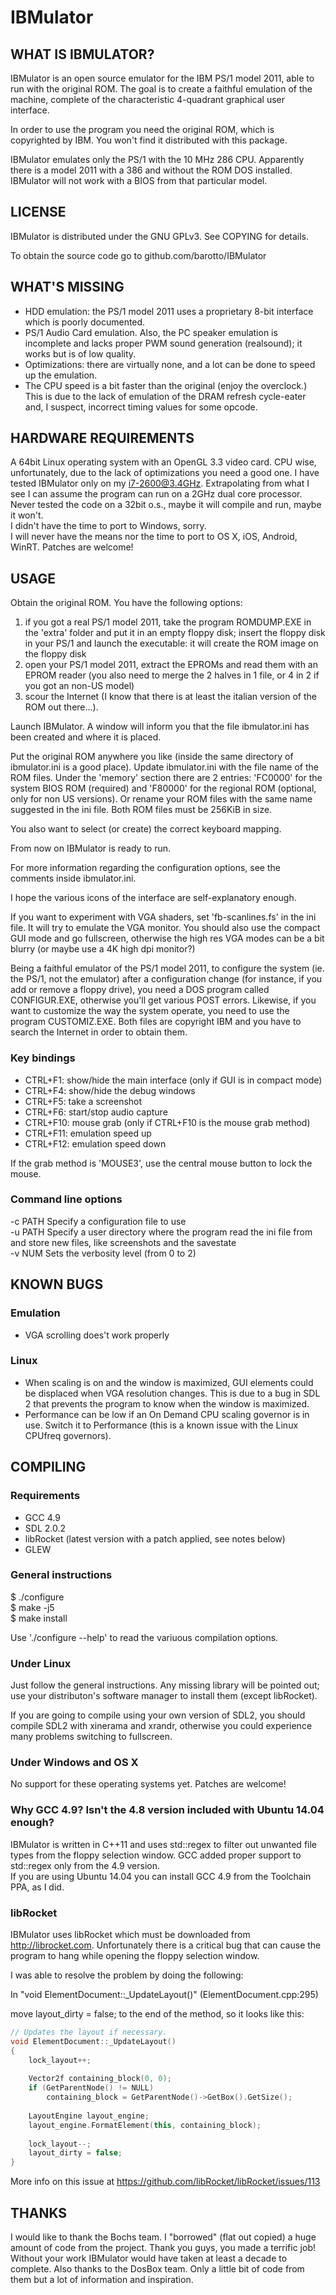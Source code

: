 # IBMulator


## WHAT IS IBMULATOR?

IBMulator is an open source emulator for the IBM PS/1 model 2011, able to run 
with the original ROM. The goal is to create a faithful emulation of the 
machine, complete of the characteristic 4-quadrant graphical user interface.

In order to use the program you need the original ROM, which is copyrighted by 
IBM. You won't find it distributed with this package.

IBMulator emulates only the PS/1 with the 10 MHz 286 CPU. Apparently there is
a model 2011 with a 386 and without the ROM DOS installed. IBMulator will not 
work with a BIOS from that particular model.


## LICENSE

IBMulator is distributed under the GNU GPLv3. See COPYING for details.

To obtain the source code go to github.com/barotto/IBMulator


## WHAT'S MISSING

* HDD emulation: the PS/1 model 2011 uses a proprietary 8-bit interface which is
poorly documented.
* PS/1 Audio Card emulation. Also, the PC speaker emulation is incomplete and 
lacks proper PWM sound generation (realsound); it works but is of low quality.
* Optimizations: there are virtually none, and a lot can be done to speed up the
emulation.
* The CPU speed is a bit faster than the original (enjoy the overclock.) This 
is due to the lack of emulation of the DRAM refresh cycle-eater and, I suspect,
incorrect timing values for some opcode.


## HARDWARE REQUIREMENTS

A 64bit Linux operating system with an OpenGL 3.3 video card.
CPU wise, unfortunately, due to the lack of optimizations you need a good one. 
I have tested IBMulator only on my i7-2600@3.4GHz. Extrapolating from what I 
see I can assume the program can run on a 2GHz dual core processor. 
Never tested the code on a 32bit o.s., maybe it will compile and run, maybe it 
won't.  
I didn't have the time to port to Windows, sorry.  
I will never have the means nor the time to port to OS X, iOS, Android, WinRT.
Patches are welcome!


## USAGE

Obtain the original ROM. You have the following options:

1. if you got a real PS/1 model 2011, take the program ROMDUMP.EXE in the 
'extra' folder and put it in an empty floppy disk; insert the floppy disk in 
your PS/1 and launch the executable: it will create the ROM image on the floppy 
disk
2. open your PS/1 model 2011, extract the EPROMs and read them with an EPROM 
reader (you also need to merge the 2 halves in 1 file, or 4 in 2 if you got an 
non-US model)
3. scour the Internet (I know that there is at least the italian version of 
the ROM out there...).

Launch IBMulator. A window will inform you that the file ibmulator.ini has 
been created and where it is placed.

Put the original ROM anywhere you like (inside the same directory of 
ibmulator.ini is a good place). 
Update ibmulator.ini with the file name of the ROM files. Under the 'memory' 
section there are 2 entries: 'FC0000' for the system BIOS ROM (required) and 
'F80000' for the regional ROM (optional, only for non US versions). Or rename 
your ROM files with the same name suggested in the ini file. Both ROM files must
be 256KiB in size.

You also want to select (or create) the correct keyboard mapping.

From now on IBMulator is ready to run.

For more information regarding the configuration options, see the comments 
inside ibmulator.ini.

I hope the various icons of the interface are self-explanatory enough.

If you want to experiment with VGA shaders, set 'fb-scanlines.fs' in the ini 
file. It will try to emulate the VGA monitor. You should also use the compact
GUI mode and go fullscreen, otherwise the high res VGA modes can be a bit blurry
(or maybe use a 4K high dpi monitor?)

Being a faithful emulator of the PS/1 model 2011, to configure the system (ie. 
the PS/1, not the emulator) after a configuration change (for instance, if you 
add or remove a floppy drive), you need a DOS program called CONFIGUR.EXE, 
otherwise you'll get various POST errors. Likewise, if you want to customize 
the way the system operate, you need to use the program CUSTOMIZ.EXE. Both files 
are copyright IBM and you have to search the Internet in order to obtain them.


### Key bindings

* CTRL+F1: show/hide the main interface (only if GUI is in compact mode)
* CTRL+F4: show/hide the debug windows
* CTRL+F5: take a screenshot
* CTRL+F6: start/stop audio capture
* CTRL+F10: mouse grab (only if CTRL+F10 is the mouse grab method)
* CTRL+F11: emulation speed up
* CTRL+F12: emulation speed down

If the grab method is 'MOUSE3', use the central mouse button to lock the
mouse.

### Command line options

-c PATH  Specify a configuration file to use  
-u PATH  Specify a user directory where the program read the ini file from and 
store new files, like screenshots and the savestate  
-v NUM  Sets the verbosity level (from 0 to 2)


## KNOWN BUGS

### Emulation

* VGA scrolling does't work properly

### Linux

* When scaling is on and the window is maximized, GUI elements could be 
displaced when VGA resolution changes. This is due to a bug in SDL 2 that 
prevents the program to know when the window is maximized.
* Performance can be low if an On Demand CPU scaling governor is in use. Switch 
it to Performance (this is a known issue with the Linux CPUfreq governors).


## COMPILING

### Requirements

* GCC 4.9
* SDL 2.0.2
* libRocket (latest version with a patch applied, see notes below)
* GLEW

### General instructions

$ ./configure  
$ make -j5  
$ make install

Use './configure --help' to read the variuous compilation options.

### Under Linux

Just follow the general instructions. Any missing library will be pointed out;
use your distributon's software manager to install them (except libRocket).

If you are going to compile using your own version of SDL2, you should compile 
SDL2 with xinerama and xrandr, otherwise you could experience many problems 
switching to fullscreen.

### Under Windows and OS X

No support for these operating systems yet. Patches are welcome!

### Why GCC 4.9? Isn't the 4.8 version included with Ubuntu 14.04 enough?

IBMulator is written in C++11 and uses std::regex to filter out unwanted 
file types from the floppy selection window. GCC added proper support to
std::regex only from the 4.9 version.  
If you are using Ubuntu 14.04 you can install GCC 4.9 from the Toolchain PPA, as
I did.

### libRocket

IBMulator uses libRocket which must be downloaded from http://librocket.com. 
Unfortunately there is a critical bug that can cause the program to hang while 
opening the floppy selection window.

I was able to resolve the problem by doing the following:

In "void ElementDocument::_UpdateLayout()" (ElementDocument.cpp:295)

move layout_dirty = false; to the end of the method, so it looks like this:

```cpp
// Updates the layout if necessary.
void ElementDocument::_UpdateLayout()
{
	lock_layout++;
	
	Vector2f containing_block(0, 0);
	if (GetParentNode() != NULL)
	    containing_block = GetParentNode()->GetBox().GetSize();
	
	LayoutEngine layout_engine;
	layout_engine.FormatElement(this, containing_block);
	
	lock_layout--;
	layout_dirty = false;
}
```

More info on this issue at https://github.com/libRocket/libRocket/issues/113


## THANKS

I would like to thank the Bochs team. I "borrowed" (flat out copied) a 
huge amount of code from the project. Thank you guys, you made a terrific job! 
Without your work IBMulator would have taken at least a decade to complete.
Also thanks to the DosBox team. Only a little bit of code from them but a lot of 
information and inspiration.
